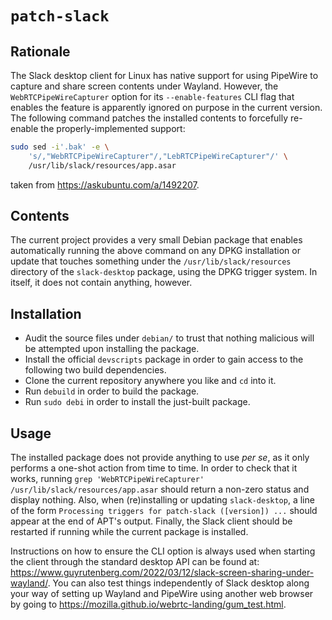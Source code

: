 # `patch-slack`
## Rationale

The Slack desktop client for Linux has native support for using PipeWire to
capture and share screen contents under Wayland. However, the
`WebRTCPipeWireCapturer` option for its `--enable-features` CLI flag that
enables the feature is apparently ignored on purpose in the current version.
The following command patches the installed contents to forcefully re-enable
the properly-implemented support:

```bash
sudo sed -i'.bak' -e \
    's/,"WebRTCPipeWireCapturer"/,"LebRTCPipeWireCapturer"/' \
    /usr/lib/slack/resources/app.asar
```

taken from <https://askubuntu.com/a/1492207>.


## Contents

The current project provides a very small Debian package that enables
automatically running the above command on any DPKG installation or update that
touches something under the `/usr/lib/slack/resources` directory of the
`slack-desktop` package, using the DPKG trigger system. In itself, it does not
contain anything, however.


## Installation

 * Audit the source files under `debian/` to trust that nothing malicious will
   be attempted upon installing the package.
 * Install the official `devscripts` package in order to gain access to the
   following two build dependencies.
 * Clone the current repository anywhere you like and `cd` into it.
 * Run `debuild` in order to build the package.
 * Run `sudo debi` in order to install the just-built package.


## Usage

The installed package does not provide anything to use *per se*, as it only
performs a one-shot action from time to time. In order to check that it works,
running `grep 'WebRTCPipeWireCapturer' /usr/lib/slack/resources/app.asar`
should return a non-zero status and display nothing. Also, when (re)installing
or  updating `slack-desktop`, a line of the form `Processing triggers for
patch-slack ([version]) ...` should appear at the end of APT's output. Finally,
the Slack client should be restarted if running while the current package is
installed.

Instructions on how to ensure the CLI option is always used when starting the
client through the standard desktop API can be found at:
<https://www.guyrutenberg.com/2022/03/12/slack-screen-sharing-under-wayland/>.
You can also test things independently of Slack desktop along your way of
setting up Wayland and PipeWire using another web browser by going to
<https://mozilla.github.io/webrtc-landing/gum_test.html>.
